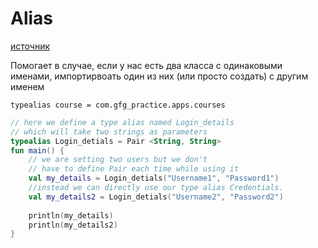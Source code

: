 # Alias 

[источник](https://www.geeksforgeeks.org/kotlin-types-aliases/)

Помогает в случае, если у нас есть два класса с одинаковыми именами, импортирвоать один из них (или просто создать) с другим именем 

`typealias course = com.gfg_practice.apps.courses `

```kotlin
// here we define a type alias named Login_details
// which will take two strings as parameters
typealias Login_detials = Pair <String, String>
fun main() {
    // we are setting two users but we don't
    // have to define Pair each time while using it
    val my_details = Login_detials("Username1", "Password1")
    //instead we can directly use our type alias Credentials.
    val my_details2 = Login_detials("Username2", "Password2")
 
    println(my_details)
    println(my_details2)
}
```